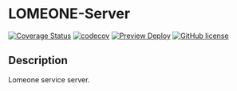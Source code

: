 # LOMEONE-Server

[![Coverage Status](https://coveralls.io/repos/github/comstering/lomeone-server/badge.svg?branch=develop)](https://coveralls.io/github/comstering/lomeone-server?branch=develop)
[![codecov](https://codecov.io/gh/comstering/lomeone-server/branch/develop/graph/badge.svg?token=8YCWcT8JMq)](https://codecov.io/gh/comstering/lomeone-server)
[![Preview Deploy](https://github.com/comstering/mms-server/actions/workflows/preview.yaml/badge.svg)](https://github.com/comstering/mms-server/actions/workflows/preview.yaml)
[![GitHub license](https://img.shields.io/badge/license-MIT-blue.svg)](https://github.com/comstering/mms-server/blob/develop/LICENSE)

## Description

Lomeone service server.
